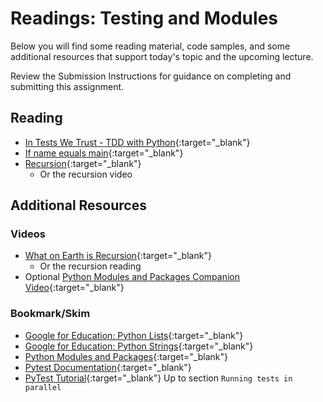 # Readings: Testing and Modules

Below you will find some reading material, code samples, and some additional resources that support today's topic and the upcoming lecture.

Review the Submission Instructions for guidance on completing and submitting this assignment.

## Reading

- [In Tests We Trust - TDD with Python](https://code.likeagirl.io/in-tests-we-trust-tdd-with-python-af69f47e6932){:target="_blank"}
- [If name equals main](https://www.geeksforgeeks.org/what-does-the-if-__name__-__main__-do/){:target="_blank"}
- [Recursion](https://www.geeksforgeeks.org/recursion/){:target="_blank"}
  - Or the recursion video

## Additional Resources

### Videos

- [What on Earth is Recursion](https://www.youtube.com/watch?v=Mv9NEXX1VHc){:target="_blank"}
  - Or the recursion reading
- Optional [Python Modules and Packages Companion Video](https://realpython.com/courses/python-modules-packages/){:target="_blank"}

### Bookmark/Skim

- [Google for Education: Python Lists](https://developers.google.com/edu/python/lists){:target="_blank"}
- [Google for Education: Python Strings](https://developers.google.com/edu/python/strings){:target="_blank"}
- [Python Modules and Packages](https://realpython.com/python-modules-packages/){:target="_blank"}
- [Pytest Documentation](https://docs.pytest.org/en/latest/){:target="_blank"}
- [PyTest Tutorial](https://www.guru99.com/pytest-tutorial.html){:target="_blank"} Up to section `Running tests in parallel`
